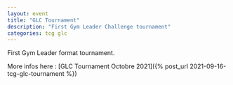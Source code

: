 ```yaml
---
layout: event
title: "GLC Tournament"
description: "First Gym Leader Challenge tournament"
categories: tcg glc
---
```

First Gym Leader format tournament.

More infos here : [GLC Tournament Octobre 2021]({% post_url 2021-09-16-tcg-glc-tournament %})